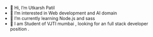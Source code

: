 - 👋 Hi, I’m Utkarsh Patil
- 👀 I’m interested in Web development and AI domain
- 🌱 I’m currently learning  Node.js and sass
- 💞️ I am Student of VJTI mumbai , looking for an full stack developer position .

